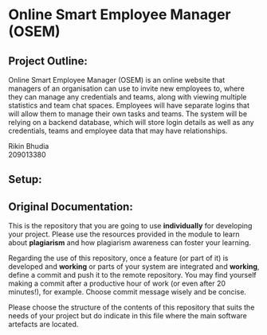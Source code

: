# Online Smart Employee Manager (OSEM)

## Project Outline:

Online Smart Employee Manager (OSEM) is an online website that managers of an organisation can
use to invite new employees to, where they can manage any credentials and teams, along with viewing
multiple statistics and team chat spaces. Employees will have separate logins that will allow them to
manage their own tasks and teams. The system will be relying on a backend database, which will store
login details as well as any credentials, teams and employee data that may have relationships.

Rikin Bhudia\
209013380

## Setup:


## Original Documentation: 

This is the repository that you are going to use **individually** for developing your project. Please use the resources provided in the module to learn about **plagiarism** and how plagiarism awareness can foster your learning.

Regarding the use of this repository, once a feature (or part of it) is developed and **working** or parts of your system are integrated and **working**, define a commit and push it to the remote repository. You may find yourself making a commit after a productive hour of work (or even after 20 minutes!), for example. Choose commit message wisely and be concise.

Please choose the structure of the contents of this repository that suits the needs of your project but do indicate in this file where the main software artefacts are located.
